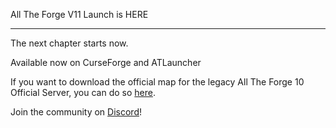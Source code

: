 All The Forge V11 Launch is HERE

---

The next chapter starts now.

Available now on CurseForge and ATLauncher

If you want to download the official map for the legacy All The Forge 10 Official Server, you can do so [here](https://cloud.ampznetwork.com/index.php/s/Dx2xwmDGSECKPLR).

Join the community on [Discord](https://discord.ampznetwork.com)!
